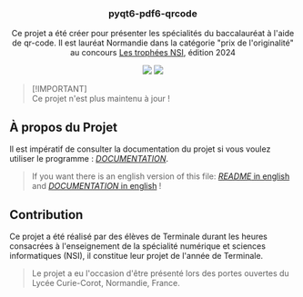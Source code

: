 <p align="center">
  <h3 align="center">pyqt6-pdf6-qrcode</h3>
  <p align="center">Ce projet a été créer pour présenter les spécialités du baccalauréat à l'aide de qr-code. Il est lauréat Normandie dans la catégorie "prix de l'originalité" au concours <a href="https://trophees-nsi.fr/">Les trophées NSI</a>, édition 2024</p>
</p>

<p align="center">
<img src="https://img.shields.io/badge/version-v1.2.5_stable-blue"/>
<img src="https://img.shields.io/badge/purpose-educational-green"/>
</p>

> [!IMPORTANT]\
> Ce projet n'est plus maintenu à jour !

## À propos du Projet

Il est impératif de consulter la documentation du projet si vous voulez utiliser le programme : [*DOCUMENTATION*](./doc/documentation.md).
> If you want there is an english version of this file: [*README* in english](./README_EN.md) and [*DOCUMENTATION* in english](./doc/documentation_EN.md) !

## Contribution

Ce projet a été réalisé par des élèves de Terminale durant les heures consacrées à l'enseignement de la spécialité numérique et sciences informatiques (NSI), il constitue leur projet de l'année de Terminale.

> Le projet a eu l'occasion d'être présenté lors des portes ouvertes du Lycée Curie-Corot, Normandie, France.